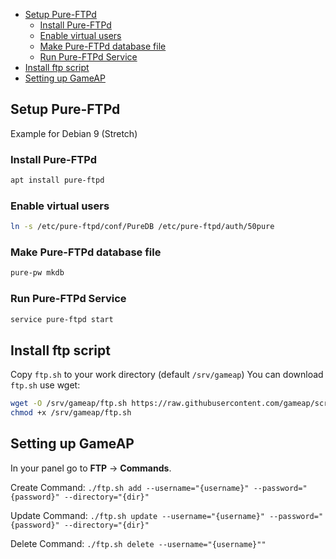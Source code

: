 - [Setup Pure-FTPd](#setup-pure-ftpd)
  * [Install Pure-FTPd](#install-pure-ftpd)
  * [Enable virtual users](#enable-virtual-users)
  * [Make Pure-FTPd database file](#make-pure-ftpd-database-file)
  * [Run Pure-FTPd Service](#run-pure-ftpd-service)
- [Install ftp script](#install-ftp-script)
- [Setting up GameAP](#setting-up-gameap)

## Setup Pure-FTPd

Example for Debian 9 (Stretch)

### Install Pure-FTPd

```bash
apt install pure-ftpd
```

### Enable virtual users

```bash
ln -s /etc/pure-ftpd/conf/PureDB /etc/pure-ftpd/auth/50pure
```

### Make Pure-FTPd database file

```bash
pure-pw mkdb
```

### Run Pure-FTPd Service

```bash
service pure-ftpd start
```

## Install ftp script

Copy `ftp.sh` to your work directory (default `/srv/gameap`)
You can download `ftp.sh` use wget:
```bash
wget -O /srv/gameap/ftp.sh https://raw.githubusercontent.com/gameap/scripts/master/ftp/pure-ftpd/ftp.sh
chmod +x /srv/gameap/ftp.sh
```

## Setting up GameAP 

In your panel go to **FTP** -> **Commands**.

Create Command: 
`./ftp.sh add --username="{username}" --password="{password}" --directory="{dir}"`

Update Command:
`./ftp.sh update --username="{username}" --password="{password}" --directory="{dir}"`

Delete Command:
`./ftp.sh delete --username="{username}""`